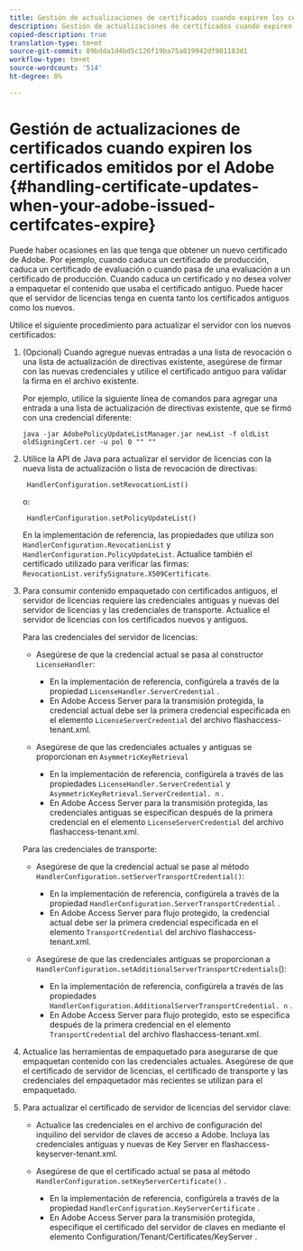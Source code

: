 ```yaml
---
title: Gestión de actualizaciones de certificados cuando expiren los certificados emitidos por el Adobe
description: Gestión de actualizaciones de certificados cuando expiren los certificados emitidos por el Adobe
copied-description: true
translation-type: tm+mt
source-git-commit: 89bdda1d4bd5c126f19ba75a819942df901183d1
workflow-type: tm+mt
source-wordcount: '514'
ht-degree: 0%

---
```



# Gestión de actualizaciones de certificados cuando expiren los certificados emitidos por el Adobe {#handling-certificate-updates-when-your-adobe-issued-certifcates-expire}

Puede haber ocasiones en las que tenga que obtener un nuevo certificado de Adobe. Por ejemplo, cuando caduca un certificado de producción, caduca un certificado de evaluación o cuando pasa de una evaluación a un certificado de producción. Cuando caduca un certificado y no desea volver a empaquetar el contenido que usaba el certificado antiguo. Puede hacer que el servidor de licencias tenga en cuenta tanto los certificados antiguos como los nuevos.

Utilice el siguiente procedimiento para actualizar el servidor con los nuevos certificados:

1. (Opcional) Cuando agregue nuevas entradas a una lista de revocación o una lista de actualización de directivas existente, asegúrese de firmar con las nuevas credenciales y utilice el certificado antiguo para validar la firma en el archivo existente.

   Por ejemplo, utilice la siguiente línea de comandos para agregar una entrada a una lista de actualización de directivas existente, que se firmó con una credencial diferente:

   ```
   java -jar AdobePolicyUpdateListManager.jar newList -f oldList oldSigningCert.cer -u pol 0 "" ""
   ```

1. Utilice la API de Java para actualizar el servidor de licencias con la nueva lista de actualización o lista de revocación de directivas:

   ```
    HandlerConfiguration.setRevocationList() 
   ```

   o:

   ```
    HandlerConfiguration.setPolicyUpdateList()
   ```

   En la implementación de referencia, las propiedades que utiliza son `HandlerConfiguration.RevocationList` y `HandlerConfiguration.PolicyUpdateList`. Actualice también el certificado utilizado para verificar las firmas: `RevocationList.verifySignature.X509Certificate`.

1. Para consumir contenido empaquetado con certificados antiguos, el servidor de licencias requiere las credenciales antiguas y nuevas del servidor de licencias y las credenciales de transporte. Actualice el servidor de licencias con los certificados nuevos y antiguos.

   Para las credenciales del servidor de licencias:

   * Asegúrese de que la credencial actual se pasa al constructor `LicenseHandler`:

      * En la implementación de referencia, configúrela a través de la propiedad `LicenseHandler.ServerCredential` .
      * En Adobe Access Server para la transmisión protegida, la credencial actual debe ser la primera credencial especificada en el elemento `LicenseServerCredential` del archivo flashaccess-tenant.xml.
   * Asegúrese de que las credenciales actuales y antiguas se proporcionan en `AsymmetricKeyRetrieval`

      * En la implementación de referencia, configúrela a través de las propiedades `LicenseHandler.ServerCredential` y `AsymmetricKeyRetrieval.ServerCredential. n` .
      * En Adobe Access Server para la transmisión protegida, las credenciales antiguas se especifican después de la primera credencial en el elemento `LicenseServerCredential` del archivo flashaccess-tenant.xml.

   Para las credenciales de transporte:

   * Asegúrese de que la credencial actual se pase al método `HandlerConfiguration.setServerTransportCredential()`:

      * En la implementación de referencia, configúrela a través de la propiedad `HandlerConfiguration.ServerTransportCredential` .
      * En Adobe Access Server para flujo protegido, la credencial actual debe ser la primera credencial especificada en el elemento `TransportCredential` del archivo flashaccess-tenant.xml.
   * Asegúrese de que las credenciales antiguas se proporcionan a `HandlerConfiguration.setAdditionalServerTransportCredentials`():

      * En la implementación de referencia, configúrela a través de las propiedades `HandlerConfiguration.AdditionalServerTransportCredential. n` .
      * En Adobe Access Server para flujo protegido, esto se especifica después de la primera credencial en el elemento `TransportCredential` del archivo flashaccess-tenant.xml.




1. Actualice las herramientas de empaquetado para asegurarse de que empaquetan contenido con las credenciales actuales. Asegúrese de que el certificado de servidor de licencias, el certificado de transporte y las credenciales del empaquetador más recientes se utilizan para el empaquetado.
1. Para actualizar el certificado de servidor de licencias del servidor clave:

   * Actualice las credenciales en el archivo de configuración del inquilino del servidor de claves de acceso a Adobe. Incluya las credenciales antiguas y nuevas de Key Server en flashaccess-keyserver-tenant.xml.
   * Asegúrese de que el certificado actual se pasa al método `HandlerConfiguration.setKeyServerCertificate()` .

      * En la implementación de referencia, configúrela a través de la propiedad `HandlerConfiguration.KeyServerCertificate` .
      * En Adobe Access Server para la transmisión protegida, especifique el certificado del servidor de claves en mediante el elemento Configuration/Tenant/Certificates/KeyServer .

